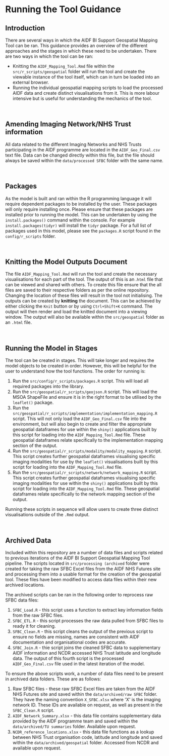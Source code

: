 # Running the Tool Guidance

## Introduction
There are several ways in which the AIDF BI Support Geospatial Mapping Tool can be ran. This guidance provides an overview of the different approaches and the stages in which these need to be undertaken. There are two ways in which the tool can be ran:

* Knitting the `AIDF_Mapping_Tool.Rmd` file within the `src/r_scripts/geospatial` folder will run the tool and create the viewable instance of the tool itself, which can in turn be loaded into an external browser.
* Running the individual geospatial mapping scripts to load the processed AIDF data and create distinct visualisations from it. This is more labour intensive but is useful for understanding the mechanics of the tool.

<br/>

## Amending Imaging Network/NHS Trust information
All data related to the different Imaging Networks and NHS Trusts participating in the AIDF programme are located in the `AIDF_Geo_Final.csv` text file. Data can be changed directly within this file, but the file should always be saved within the `data/processed SFBC` folder with the same name.

<br/>

## Packages
As the model is built and ran within the R programming language it will require dependent packages to be installed by the user. These packages will only require installing once. Please ensure that these packages are installed prior to running the model. This can be undertaken by using the `install.packages()` command within the console. For example `install.packages(tidyr)` will install the `tidyr` package. For a full list of packages used in this model, please see the `packages.R` script found in the `config/r_scripts` folder.

<br/>

## Knitting the Model Outputs Document
The file `AIDF_Mapping_Tool.Rmd` will run the tool and create the necessary visualisations for each part of the tool. The output of this is an .`html` file that can be viewed and shared with others. To create this file ensure that the all files are saved to their respective folders as per the online repository. Changing the location of these files will result in the tool not initialising. The outputs can be created by **knitting** the document. This can be achieved by either clicking the `Knit` button or by using `Ctrl+Shift+K` command. The output will then render and load the knitted document into a viewing window. The output will also be available within the `src/geospatial` folder as an `.html` file.

<br/>

## Running the Model in Stages
The tool can be created in stages. This will take longer and requires the model objects to be created in order. However, this will be helpful for the user to understand how the tool functions. The order for running is:

1. Run the `src/config/r_scripts/packages.R` script. This will load all required packages into the library.
2. Run the `src/geospatial/r_scripts/geojson.R` script. This will load the MSOA ShapeFile and ensure it is in the right format to be utilised by the `leaflet()` package.
3. Run the `src/geospatial/r_scripts/implementation/implementation_mapping.R` script. This will not only load the `AIDF_Geo_Final.csv` file into the environment, but will also begin to create and filter the appropriate geospatial dataframes for use within the `shiny()` applications built by this script for loading into the `AIDF_Mapping_Tool.Rmd` file. These geospatial dataframes relate specifically to the implementation mapping section of the output.
4. Run the `src/geospatial/r_scripts/modality/modality_mapping.R` script. This script creates further geospatial dataframes visualising specific imaging modalities for use by the `leaflet()` visualisations built by this script for loading into the `AIDF_Mapping_Tool.Rmd` file.
5. Run the `src/geospatial/r_scripts/network/network_mapping.R` script. This script creates further geospatial dataframes visualising specific imaging modalities for use within the `shiny()` applications built by this script for loading into the `AIDF_Mapping_Tool.Rmd` file. These geospatial dataframes relate specifically to the network mapping section of the output.

Running these scripts in sequence will allow users to create three distinct visualisations outside of the `.Rmd` output.

<br/>

## Archived Data
Included within this repository are a number of data files and scripts related to previous iterations of the AIDF BI Support Geospatial Mapping Tool pipeline. The scripts located in `src/processing (archived` folder were created for taking the raw SFBC Excel files from the AIDF NHS Futures site and processing them into a usable format for the creation of the geospatial tool. These files have been modified to access data files within their new archived locations.

The archived scripts can be ran in the following order to reprocess raw SFBC data files:

1. `SFBC_Load.R` - this script uses a function to extract key information fields from the raw SFBC files.
2. `SFBC_ETL.R` - this script processes the raw data pulled from SFBC files to ready it for cleaning.
3. `SFBC_Clean.R` - this script cleans the output of the previous script to ensure no fields are missing, names are consistent with AIDF documentation and organisational codes are accurate.
4. `SFBC_Join.R` - thie script joins the cleaned SFBC data to supplementary AIDF information and NCDR accessed NHS Trust latitude and longitude data. The output of this fourth script is the processed `AIDF_Geo_Final.csv` file used in the latest iteration of the model.

To ensure the above scripts work, a number of data files need to be present in archived data folders. These are as follows:

1. Raw SFBC files - these raw SFBC Excel files are taken from the AIDF NHS Futures site and saved within the `data/archived/raw SFBC` folder. They have the naming convention `X_SFBC.xlsx` where 'X' is the imaging network ID. These IDs are available on request, as well as present in the `SFBC_Clean.R` script.
2. `AIDF_Network_Summary.xlsx` - this data file contains supplementary data provided by the AIDF programme team and saved within the `data/archived/TU summaries` folder. Available upon request.
3. `NCDR_reference_locations.xlsx` - this data file functions as a lookup between NHS Trust organisation code, latitude and longitude and saved within the `data/archived/geospatial` folder. Accessed from NCDR and available upon request.
